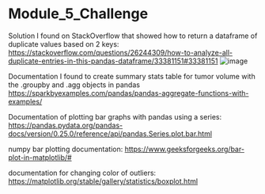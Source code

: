 # Module_5_Challenge

Solution I found on StackOverflow that showed how to return a dataframe of duplicate values based on 2 keys:
https://stackoverflow.com/questions/26244309/how-to-analyze-all-duplicate-entries-in-this-pandas-dataframe/33381151#33381151
![image](https://user-images.githubusercontent.com/128104435/235205016-d5dfe318-9e49-4e33-91d3-1e799691e4e9.png)


Documentation I found to create summary stats table for tumor volume with the .groupby and .agg objects in pandas
https://sparkbyexamples.com/pandas/pandas-aggregate-functions-with-examples/

Documentation of plotting bar graphs with pandas using a series:
https://pandas.pydata.org/pandas-docs/version/0.25.0/reference/api/pandas.Series.plot.bar.html

numpy bar plotting documentation:
https://www.geeksforgeeks.org/bar-plot-in-matplotlib/#

documentation for changing color of outliers:
https://matplotlib.org/stable/gallery/statistics/boxplot.html
